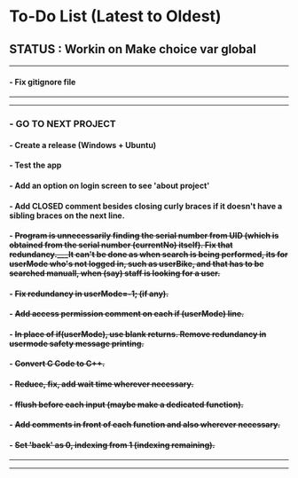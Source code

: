 # To-Do List (Latest to Oldest)

## STATUS : Workin on **Make choice var global**

---

#### - Fix gitignore file

---

---

### - GO TO NEXT PROJECT

#### - Create a release (Windows + Ubuntu)

#### - Test the app

#### - Add an option on login screen to see 'about project'

#### - Add CLOSED comment besides closing curly braces if it doesn't have a sibling braces on the next line.

#### - ~~Program is unnecessarily finding the serial number from UID (which is obtained from the serial number (currentNo) itself). Fix that redundancy.\_\_\_It can't be done as when search is being performed, its for userMode who's not logged in, such as userBike, and that has to be searched manuall, when (say) staff is looking for a user.~~

#### - ~~Fix redundancy in userMode=-1; (if any).~~

#### - ~~Add access permission comment on each if (userMode) line.~~

#### - ~~In place of if(userMode), use blank returns. Remove redundancy in usermode safety message printing.~~

#### - ~~Convert C Code to C++.~~

#### - ~~Reduce, fix, add wait time wherever necessary.~~

#### - ~~fflush before each input (maybe make a dedicated function).~~

#### - ~~Add comments in front of each function and also wherever necessary.~~

#### - ~~Set 'back' as 0, indexing from 1 (indexing remaining).~~

---

---
